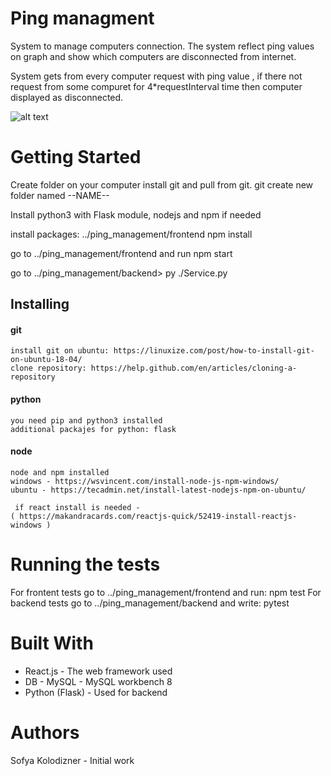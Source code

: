 # Ping managment 
System to manage computers connection. The system reflect ping values on graph and show which computers are disconnected from internet.

System gets from every computer   request with ping value , if there not request from some compuret for 4*requestInterval time 
then computer displayed as disconnected.

![alt text](./images/hourIm.jpg)

 

# Getting Started
Create folder on your computer install git and pull from git.
git create new folder named --NAME--

Install python3 with Flask module, nodejs  and npm if needed

install packages: ../ping_management/frontend npm install

go to ../ping_management/frontend
and run npm start

go to ../ping_management/backend>
py ./Service.py

  
## Installing
#### git
```
install git on ubuntu: https://linuxize.com/post/how-to-install-git-on-ubuntu-18-04/
clone repository: https://help.github.com/en/articles/cloning-a-repository
```

#### python 
```
you need pip and python3 installed
additional packajes for python: flask
```

#### node
```
node and npm installed
windows - https://wsvincent.com/install-node-js-npm-windows/
ubuntu - https://tecadmin.net/install-latest-nodejs-npm-on-ubuntu/
 
 if react install is needed -
( https://makandracards.com/reactjs-quick/52419-install-reactjs-windows )
```

# Running the tests
For frontent tests go to
../ping_management/frontend 
and run: npm test
For backend tests go to 
../ping_management/backend
and write: pytest

 
 
# Built With
- React.js - The web framework used
- DB - MySQL - MySQL workbench 8
- Python (Flask) - Used for backend
 
# Authors
Sofya Kolodizner - Initial work  
  

 
 

 
 
